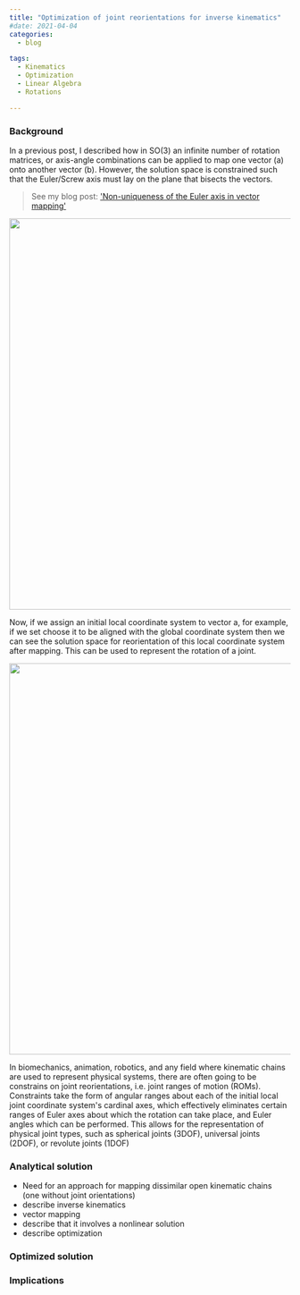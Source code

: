 ```yaml
---
title: "Optimization of joint reorientations for inverse kinematics"
#date: 2021-04-04
categories:
  - blog

tags:
  - Kinematics
  - Optimization
  - Linear Algebra
  - Rotations

---
```


### Background
In a previous post, I described how in SO(3) an infinite number of rotation matrices, or axis-angle combinations can be applied to map one vector (a) onto another vector (b). However, the solution space is constrained such that the Euler/Screw axis must lay on the plane that bisects the vectors.

> See my blog post:
> ['Non-uniqueness of the Euler axis in vector mapping'](https://kevgildea.github.io/blog/Euler-Axis-Vector-Mapping/)

<p align="center">
  <img src="/assets/images/Optimized-Inverse-Kinematics/fig0.gif" width="700">
</p>

Now, if we assign an initial local coordinate system to vector a, for example, if we set choose it to be aligned with the global coordinate system then we can see the solution space for reorientation of this local coordinate system after mapping. This can be used to represent the rotation of a joint.

<p align="center">
  <img src="/assets/images/Optimized-Inverse-Kinematics/fig1.gif" width="700">
</p>

In biomechanics, animation, robotics, and any field where kinematic chains are used to represent physical systems, there are often going to be constrains on joint reorientations, i.e. joint ranges of motion (ROMs). Constraints take the form of angular ranges about each of the initial local joint coordinate system's cardinal axes, which effectively eliminates certain ranges of Euler axes about which the rotation can take place, and Euler angles which can be performed.  This allows for the representation of physical joint types, such as spherical joints (3DOF), universal joints (2DOF), or revolute joints (1DOF)







### Analytical solution

- Need for an approach for mapping dissimilar open kinematic chains (one without joint orientations)
- describe inverse kinematics
- vector mapping
- describe that it involves a nonlinear solution
- describe optimization


### Optimized solution


### Implications
